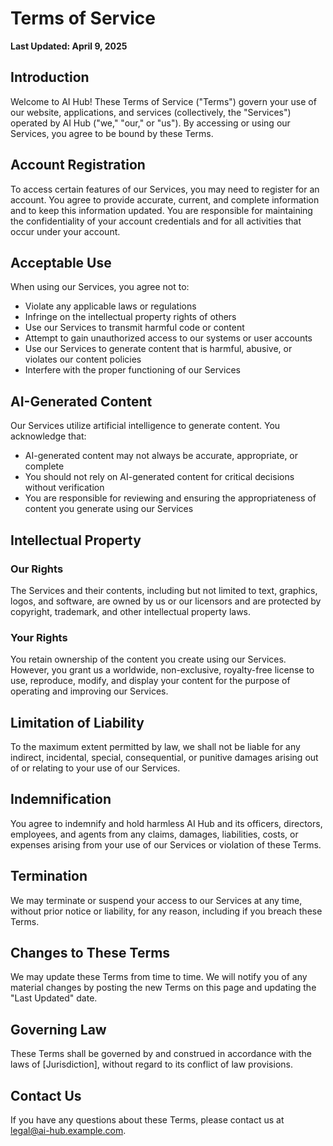 # Terms of Service

**Last Updated: April 9, 2025**

## Introduction

Welcome to AI Hub! These Terms of Service ("Terms") govern your use of our website, applications, and services (collectively, the "Services") operated by AI Hub ("we," "our," or "us"). By accessing or using our Services, you agree to be bound by these Terms.

## Account Registration

To access certain features of our Services, you may need to register for an account. You agree to provide accurate, current, and complete information and to keep this information updated. You are responsible for maintaining the confidentiality of your account credentials and for all activities that occur under your account.

## Acceptable Use

When using our Services, you agree not to:

- Violate any applicable laws or regulations
- Infringe on the intellectual property rights of others
- Use our Services to transmit harmful code or content
- Attempt to gain unauthorized access to our systems or user accounts
- Use our Services to generate content that is harmful, abusive, or violates our content policies
- Interfere with the proper functioning of our Services

## AI-Generated Content

Our Services utilize artificial intelligence to generate content. You acknowledge that:

- AI-generated content may not always be accurate, appropriate, or complete
- You should not rely on AI-generated content for critical decisions without verification
- You are responsible for reviewing and ensuring the appropriateness of content you generate using our Services

## Intellectual Property

### Our Rights

The Services and their contents, including but not limited to text, graphics, logos, and software, are owned by us or our licensors and are protected by copyright, trademark, and other intellectual property laws.

### Your Rights

You retain ownership of the content you create using our Services. However, you grant us a worldwide, non-exclusive, royalty-free license to use, reproduce, modify, and display your content for the purpose of operating and improving our Services.

## Limitation of Liability

To the maximum extent permitted by law, we shall not be liable for any indirect, incidental, special, consequential, or punitive damages arising out of or relating to your use of our Services.

## Indemnification

You agree to indemnify and hold harmless AI Hub and its officers, directors, employees, and agents from any claims, damages, liabilities, costs, or expenses arising from your use of our Services or violation of these Terms.

## Termination

We may terminate or suspend your access to our Services at any time, without prior notice or liability, for any reason, including if you breach these Terms.

## Changes to These Terms

We may update these Terms from time to time. We will notify you of any material changes by posting the new Terms on this page and updating the "Last Updated" date.

## Governing Law

These Terms shall be governed by and construed in accordance with the laws of [Jurisdiction], without regard to its conflict of law provisions.

## Contact Us

If you have any questions about these Terms, please contact us at legal@ai-hub.example.com.

